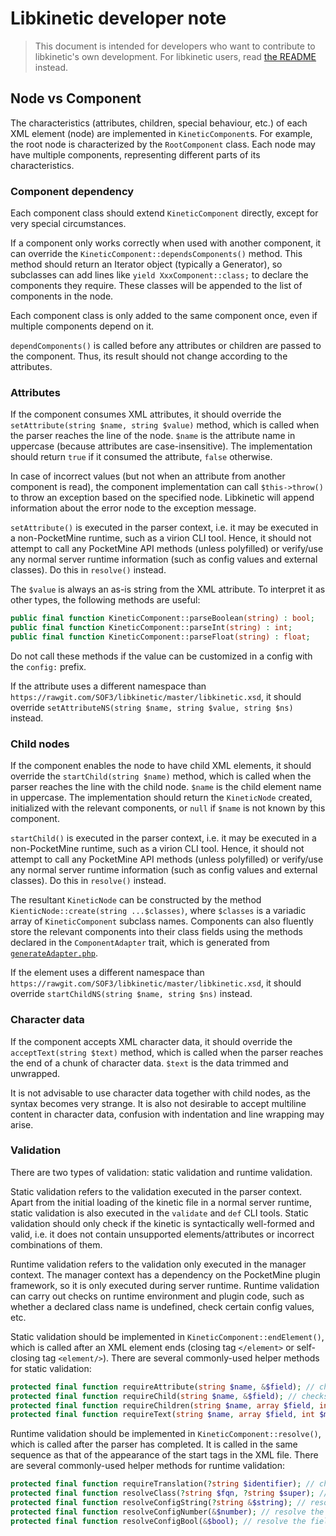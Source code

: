 # Libkinetic developer note

> This document is intended for developers who want to contribute to libkinetic's own development. For libkinetic users, read [the README](README.md) instead.

## Node vs Component
The characteristics (attributes, children, special behaviour, etc.) of each XML element (node) are implemented in `KineticComponent`s. For example, the root node is characterized by the `RootComponent` class. Each node may have multiple components, representing different parts of its characteristics.

### Component dependency
Each component class should extend `KineticComponent` directly, except for very special circumstances.

If a component only works correctly when used with another component, it can override the `KineticComponent::dependsComponents()` method. This method should return an Iterator object (typically a Generator), so subclasses can add lines like `yield XxxComponent::class;` to declare the components they require. These classes will be appended to the list of components in the node.

Each component class is only added to the same component once, even if multiple components depend on it.

`dependComponents()` is called before any attributes or children are passed to the component. Thus, its result should not change according to the attributes.

### Attributes
If the component consumes XML attributes, it should override the `setAttribute(string $name, string $value)` method, which is called when the parser reaches the line of the node. `$name` is the attribute name in uppercase (because attributes are case-insensitive). The implementation should return `true` if it consumed the attribute, `false` otherwise.

In case of incorrect values (but not when an attribute from another component is read), the component implementation can call `$this->throw()` to throw an exception based on the specified node. Libkinetic will append information about the error node to the exception message.

`setAttribute()` is executed in the parser context, i.e. it may be executed in a non-PocketMine runtime, such as a virion CLI tool. Hence, it should not attempt to call any PocketMine API methods (unless polyfilled) or verify/use any normal server runtime information (such as config values and external classes). Do this in `resolve()` instead.

The `$value` is always an as-is string from the XML attribute. To interpret it as other types, the following methods are useful:

```php
public final function KineticComponent::parseBoolean(string) : bool;
public final function KineticComponent::parseInt(string) : int;
public final function KineticComponent::parseFloat(string) : float;
```

Do not call these methods if the value can be customized in a config with the `config:` prefix.

If the attribute uses a different namespace than `https://rawgit.com/SOF3/libkinetic/master/libkinetic.xsd`, it should override `setAttributeNS(string $name, string $value, string $ns)` instead.

### Child nodes
If the component enables the node to have child XML elements, it should override the `startChild(string $name)` method, which is called when the parser reaches the line with the child node. `$name` is the child element name in uppercase. The implementation should return the `KineticNode` created, initialized with the relevant components, or `null` if `$name` is not known by this component.

`startChild()` is executed in the parser context, i.e. it may be executed in a non-PocketMine runtime, such as a virion CLI tool. Hence, it should not attempt to call any PocketMine API methods (unless polyfilled) or verify/use any normal server runtime information (such as config values and external classes). Do this in `resolve()` instead.

The resultant `KineticNode` can be constructed by the method `KienticNode::create(string ...$classes)`, where `$classes` is a variadic array of `KineticComponent` subclass names. Components can also fluently store the relevant components into their class fields using the methods declared in the `ComponentAdapter` trait, which is generated from [`generateAdapter.php`](tools/generateAdapter.php).

If the element uses a different namespace than `https://rawgit.com/SOF3/libkinetic/master/libkinetic.xsd`, it should override `startChildNS(string $name, string $ns)` instead.

### Character data
If the component accepts XML character data, it should override the `acceptText(string $text)` method, which is called when the parser reaches the end of a chunk of character data. `$text` is the data trimmed and unwrapped.

It is not advisable to use character data together with child nodes, as the syntax becomes very strange. It is also not desirable to accept multiline content in character data, confusion with indentation and line wrapping may arise.


### Validation
There are two types of validation: static validation and runtime validation.

Static validation refers to the validation executed in the parser context. Apart from the initial loading of the kinetic file in a normal server runtime, static validation is also executed in the `validate` and `def` CLI tools. Static validation should only check if the kinetic is syntactically well-formed and valid, i.e. it does not contain unsupported elements/attributes or incorrect combinations of them.

Runtime validation refers to the validation only executed in the manager context. The manager context has a dependency on the PocketMine plugin framework, so it is only executed during server runtime. Runtime validation can carry out checks on runtime environment and plugin code, such as whether a declared class name is undefined, check certain config values, etc.

Static validation should be implemented in `KineticComponent::endElement()`, which is called after an XML element ends (closing tag `</element>` or self-closing tag `<element/>`). There are several commonly-used helper methods for static validation:

```php
protected final function requireAttribute(string $name, &$field); // checks if $field is set; throw "Required attribute $name missing" if not set
protected final function requireChild(string $name, &$field); // checks if $field is set; throw "Required child $name missing" if not set
protected final function requireChildren(string $name, array $field, int $min, int $max = PHP_INT_MAX); // checks if $field contains an array of [$min, $max] elements; throw "Required child $name missing" if not set
protected final function requireText(string $name, array $field, int $min, int $max = PHP_INT_MAX); // checks if $field is set; throw exception if not set
```

Runtime validation should be implemented in `KineticComponent::resolve()`, which is called after the parser has completed. It is called in the same sequence as that of the appearance of the start tags in the XML file. There are several commonly-used helper methods for runtime validation:

```php
protected final function requireTranslation(?string $identifier); // check if the translation $identifier is either null or defined in the translation provider (KineticAdapterBase::hasMessage())
protected final function resolveClass(?string $fqn, ?string $super); // check if the class exists according to the libkinetic Instantiable notation and implements the interface $super
protected final function resolveConfigString(?string &$string); // resolve the field $string into a string from config if it starts with `config:`
protected final function resolveConfigNumber(&$number); // resolve the field $number into a number from config if it starts with `config:`, otherwise parse it
protected final function resolveConfigBool(&$bool); // resolve the field $bool into a boolean from config if it starts with `config:`, otherwise parse it
```
